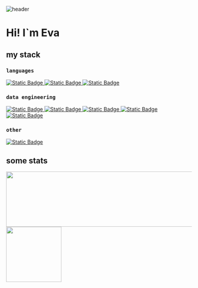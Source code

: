 <!---
<img src="comps.gif" width="1000" height="400" />
![](comps.gif)
-->
![header](https://capsule-render.vercel.app/api?type=waving&color=0:CAD0FF,100:D8ABFF&height=150&section=header&fontSize=50&fontColor=fcb0be)

# Hi! I`m Eva

## my stack
### `languages`
<a href="https://www.python.org" target="_blank">
  <img alt="Static Badge" 
       src="https://img.shields.io/badge/Python-blue?logo=Python&logoColor=white" 
       style="border: none;">
</a>
<a href="https://en.cppreference.com/w/c/language" target="_blank">
  <img alt="Static Badge" 
       src="https://img.shields.io/badge/C-%23A8B9CC?logo=C&logoColor=white" 
       style="border: none;">
</a>
<a href="https://en.cppreference.com/w/" target="_blank">
  <img alt="Static Badge" 
       src="https://img.shields.io/badge/C%2B%2B-%2300599C?logo=C%2B%2B&logoColor=white" 
       style="border: none;">
</a>


### `data engineering`
<a href="https://airflow.apache.org" target="_blank">
  <img alt="Static Badge" 
       src="https://img.shields.io/badge/Airflow-%23017CEE?logo=apacheairflow&logoColor=white" 
       style="border: none;">
</a>
<a href="https://spark.apache.org" target="_blank">
  <img alt="Static Badge" 
       src="https://img.shields.io/badge/Spark-%23E25A1C?logo=apachespark&logoColor=white" 
       style="border: none;">
</a>
<a href="https://kafka.apache.org" target="_blank">
  <img alt="Static Badge" 
       src="https://img.shields.io/badge/Kafka-%23231F20?logo=apachekafka&logoColor=white" 
       style="border: none;">
</a>
<a href="https://flink.apache.org" target="_blank">
  <img alt="Static Badge" 
       src="https://img.shields.io/badge/Flink-%23E6526F?logo=apacheflink&logoColor=white" 
       style="border: none;">
</a>
<a href="https://iceberg.apache.org" target="_blank">
  <img alt="Static Badge" 
       src="https://img.shields.io/badge/Iceberg-lightblue" 
       style="border: none;">
</a>

### `other`
<a href="https://www.gnu.org/savannah-checkouts/gnu/bash/manual/bash.html" target="_blank">
  <img alt="Static Badge" 
       src="https://img.shields.io/badge/Bash-%234EAA25?logo=gnubash&logoColor=white" 
       style="border: none;">
</a>

## some stats

<a href="https://github.com/anuraghazra/github-readme-stats">
  <img height=150 width=550 align="center" src="https://github-readme-stats.vercel.app/api?username=chzhShok&hide=prs,contribs&show_icons=true&theme=material-palenight&rank_icon=github" />
</a>
<a href="https://github.com/anuraghazra/convoychat">
  <img height=150 align="center" src="https://github-readme-stats.vercel.app/api/top-langs?username=chzhShok&size_weight=0.5&count_weight=0.5&theme=material-palenight&langs_count=5&layout=compact" />
</a>
